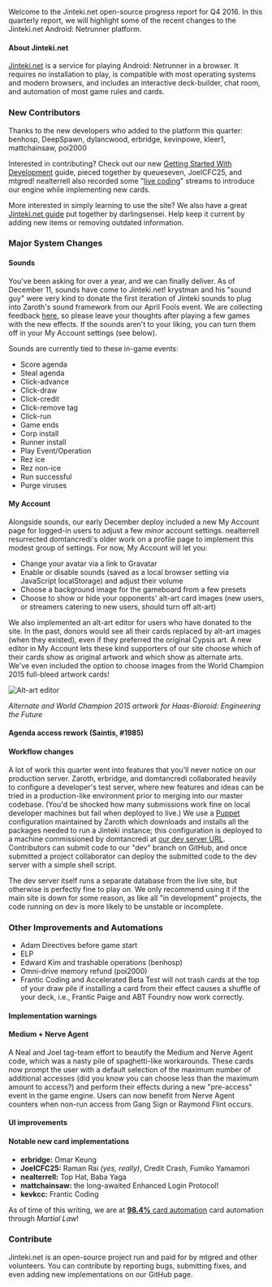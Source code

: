 Welcome to the Jinteki.net open-source progress report for Q4 2016. In this quarterly report, we will highlight some of the recent changes to the Jinteki.net Android: Netrunner platform.

#### About Jinteki.net

[Jinteki.net](http://www.jinteki.net) is a service for playing Android: Netrunner in a browser. It requires no installation to play, is compatible with most operating systems and modern browsers, and includes an interactive deck-builder, chat room, and automation of most game rules and cards.

### New Contributors
Thanks to the new developers who added to the platform this quarter: benhosp, DeepSpawn, dylancwood, erbridge, kevinpowe, kleer1, mattchainsaw, poi2000

Interested in contributing? Check out our new [Getting Started With Development](https://github.com/mtgred/netrunner/wiki/Getting-Started-with-Development) guide, pieced together by queueseven, JoelCFC25, and mtgred! nealterrell also recorded some "[live coding](https://www.livecoding.tv/video/jintekinet-intro-tenma-line-12/)" streams to introduce our engine while implementing new cards.

More interested in simply learning to use the site? We also have a great [Jinteki.net guide](https://github.com/mtgred/netrunner/wiki/Jinteki.net-Guide) put together by darlingsensei. Help keep it current by adding new items or removing outdated information.

### Major System Changes

#### Sounds

You've been asking for over a year, and we can finally deliver. As of December 11, sounds have come to Jinteki.net! krystman and his "sound guy" were very kind to donate the first iteration of Jinteki sounds to plug into Zaroth's sound framework from our April Fools event.  We are collecting feedback [here](https://github.com/mtgred/netrunner/issues/968), so please leave your thoughts after playing a few games with the new effects. If the sounds aren't to your liking, you can turn them off in your My Account settings (see below).

Sounds are currently tied to these in-game events:

* Score agenda
* Steal agenda
* Click-advance
* Click-draw
* Click-credit
* Click-remove tag
* Click-run
* Game ends
* Corp install
* Runner install
* Play Event/Operation
* Rez ice
* Rez non-ice
* Run successful
* Purge viruses

#### My Account

Alongside sounds, our early December deploy included a new My Account page for logged-in users to adjust a few _minor_ account settings. nealterrell resurrected domtancredi's older work on a profile page to implement this modest group of settings. For now, My Account will let you:

* Change your avatar via a link to Gravatar
* Enable or disable sounds (saved as a local browser setting via JavaScript localStorage) and adjust their volume
* Choose a background image for the gameboard from a few presets
* Choose to show or hide your opponents' alt-art card images (new users, or streamers catering to new users, should turn off alt-art)

We also implemented an alt-art editor for users who have donated to the site. In the past, donors would see all their cards replaced by alt-art images (when they existed), even if they preferred the original Cypsis art. A new editor in My Account lets these kind supporters of our site choose which of their cards show as original artwork and which show as alternate arts. We've even included the option to choose images from the World Champion 2015 full-bleed artwork cards!

![Alt-art editor](https://cloud.githubusercontent.com/assets/10083341/21082515/c888c5aa-bf91-11e6-981c-ade400649784.png)

_Alternate and World Champion 2015 artwork for Haas-Bioroid: Engineering the Future_

#### Agenda access rework (Saintis, #1985)

#### Workflow changes

A lot of work this quarter went into features that you'll never notice on our production server. Zaroth, erbridge, and domtancredi collaborated heavily to configure a developer's test server, where new features and ideas can be tried in a production-like environment prior to merging into our master codebase. (You'd be shocked how many submissions work fine on local developer machines but fail when deployed to live.) We use a [Puppet](https://github.com/zaroth/betajin-pupfiles) configuration maintained by Zaroth which downloads and installs all the packages needed to run a Jinteki instance; this configuration is deployed to a machine commissioned by domtancredi at [our dev server URL](http://jinteki.zaroth.net). Contributors can submit code to our "dev" branch on GitHub, and once submitted a project collaborator can deploy the submitted code to the dev server with a simple shell script.

The dev server itself runs a separate database from the live site, but otherwise is perfectly fine to play on. We only recommend using it if the main site is down for some reason, as like all "in development" projects, the code running on dev is more likely to be unstable or incomplete. 

### Other Improvements and Automations

* Adam Directives before game start
* ELP
* Edward Kim and trashable operations (benhosp)
* Omni-drive memory refund (poi2000)
* Frantic Coding and Accelerated Beta Test will not trash cards at the top of your draw pile if installing a card from their effect causes a shuffle of your deck, i.e., Frantic Paige and ABT Foundry now work correctly.

#### Implementation warnings

#### Medium + Nerve Agent
A Neal and Joel tag-team effort to beautify the Medium and Nerve Agent code, which was a nasty pile of spaghetti-like workarounds. These cards now prompt the user with a default selection of the maximum number of additional accesses (did you know you can choose less than the maximum amount to access?) and perform their effects during a new "pre-access" event in the game engine. Users can now benefit from Nerve Agent counters when non-run access from Gang Sign or Raymond Flint occurs.

#### UI improvements



#### Notable new card implementations
* **erbridge:** Omar Keung
* **JoelCFC25:** Raman Rai _(yes, really)_, Credit Crash, Fumiko Yamamori
* **nealterrell:** Top Hat, Baba Yaga
* **mattchainsaw:** the long-awaited Enhanced Login Protocol!
* **kevkcc:** Frantic Coding

As of time of this writing, we are at [__98.4%__ card automation](https://docs.google.com/spreadsheets/d/1ICv19cNjSaW9C-DoEEGH3iFt09PBTob4CAutGex0gnE/pubhtml) card automation through _Martial Law_!

### Contribute

Jinteki.net is an open-source project run and paid for by mtgred and other volunteers. You can contribute by reporting bugs, submitting fixes, and even adding new implementations on our GitHub page.
